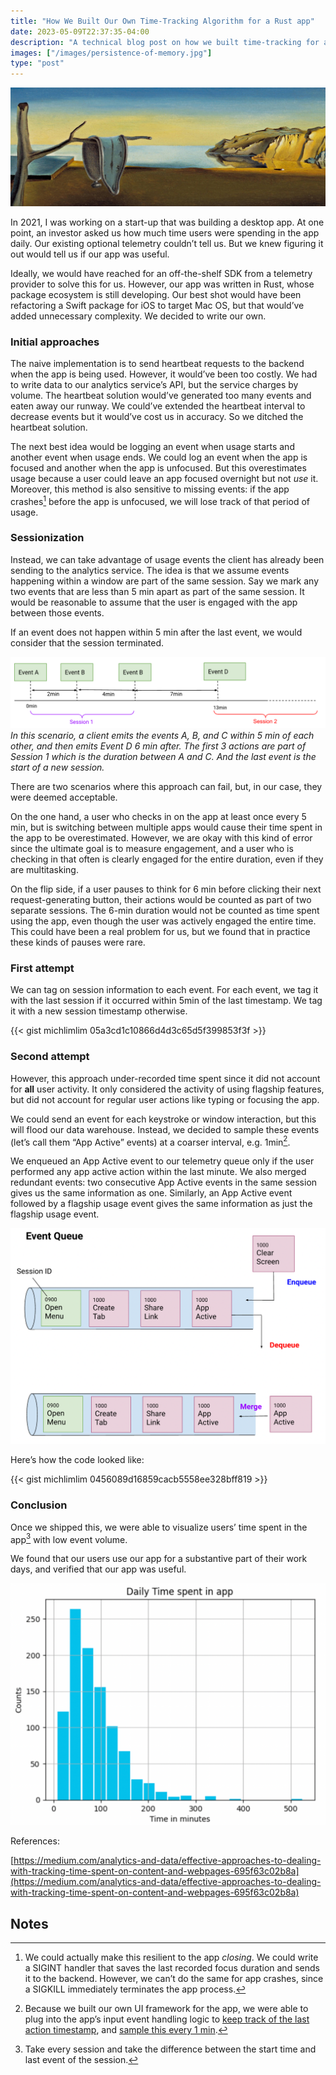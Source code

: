 ```yaml
---
title: "How We Built Our Own Time-Tracking Algorithm for a Rust app"
date: 2023-05-09T22:37:35-04:00
description: "A technical blog post on how we built time-tracking for an app"
images: ["/images/persistence-of-memory.jpg"]
type: "post"
---
```


![Peristence of Memory by Dalí](/images/time-spent/persistence-of-memory.jpeg)

In 2021, I was working on a start-up that was building a desktop app. At one point, an investor asked us how much time users were spending in the app daily. Our existing optional telemetry couldn’t tell us. But we knew figuring it out would tell us if our app was useful.

Ideally, we would have reached for an off-the-shelf SDK from a telemetry provider to solve this for us. However, our app was written in Rust, whose package ecosystem is still developing. Our best shot would have been refactoring a Swift package for iOS to target Mac OS, but that would’ve added unnecessary complexity. We decided to write our own.

### Initial approaches

The naive implementation is to send heartbeat requests to the backend when the app is being used. However, it would’ve been too costly. We had to write data to our analytics service’s API, but the service charges by volume. The heartbeat solution would’ve generated too many events and eaten away our runway. We could’ve extended the heartbeat interval to decrease events but it would’ve cost us in accuracy. So we ditched the heartbeat solution. 

The next best idea would be logging an event when usage starts and another event when usage ends. We could log an event when the app is focused and another when the app is unfocused. But this overestimates usage because a user could leave an app focused overnight but not _use_ it. Moreover, this method is also sensitive to missing events: if the app crashes[^1] before the app is unfocused, we will lose track of that period of usage. 

### Sessionization

Instead, we can take advantage of usage events the client has already been sending to the analytics service. The idea is that we assume events happening within a window are part of the same session. Say we mark any two events that are less than 5 min apart as part of the same session. It would be reasonable to assume that the user is engaged with the app between those events. 

If an event does not happen within 5 min after the last event, we would consider that the session terminated.

![Event Sessionization](/images/time-spent/time-spent-event-sessionization.png)
_In this scenario, a client emits the events A, B, and C within 5 min of each other, and then emits Event D 6 min after. The first 3 actions are part of Session 1 which is the duration between A and C. And the last event is the start of a new session._

There are two scenarios where this approach can fail, but, in our case, they were deemed acceptable. 

On the one hand, a user who checks in on the app at least once every 5 min, but is switching between multiple apps would cause their time spent in the app to be overestimated. However, we are okay with this kind of error since the ultimate goal is to measure engagement, and a user who is checking in that often is clearly engaged for the entire duration, even if they are multitasking. 

On the flip side, if a user pauses to think for 6 min before clicking their next request-generating button, their actions would be counted as part of two separate sessions. The 6-min duration would not be counted as time spent using the app, even though the user was actively engaged the entire time. This could have been a real problem for us, but we found that in practice these kinds of pauses were rare.

### First attempt

We can tag on session information to each event. For each event, we tag it with the last session if it occurred within 5min of the last timestamp. We tag it with a new session timestamp otherwise.

{{< gist michlimlim 05a3cd1c10866d4d3c65d5f399853f3f >}}

### Second attempt

However, this approach under-recorded time spent since it did not account for **all** user activity. It only considered the activity of using flagship features, but did not account for regular user actions like typing or focusing the app.

We could send an event for each keystroke or window interaction, but this will flood our data warehouse. Instead, we decided to sample these events (let’s call them “App Active” events) at a coarser interval, e.g. 1min[^2]. 

We enqueued an App Active event to our telemetry queue only if the user performed any app active action within the last minute. We also merged redundant events: two consecutive App Active events in the same session gives us the same information as one. Similarly, an App Active event followed by a flagship usage event gives the same information as just the flagship usage event.

![Time spent queue](/images/time-spent/time-spent-queue.png)


Here’s how the code looked like:

{{< gist michlimlim 0456089d16859cacb5558ee328bff819 >}}



### Conclusion

Once we shipped this, we were able to visualize users’ time spent in the app[^3] with low event volume.

We found that our users use our app for a substantive part of their work days, and verified that our app was useful. 

![Time spent chart](/images/time-spent/time-spent-chart.png)


References:

[https://medium.com/analytics-and-data/effective-approaches-to-dealing-with-tracking-time-spent-on-content-and-webpages-695f63c02b8a](https://medium.com/analytics-and-data/effective-approaches-to-dealing-with-tracking-time-spent-on-content-and-webpages-695f63c02b8a)


<!-- Footnotes themselves at the bottom. -->
## Notes

[^1]:
     We could actually make this resilient to the app _closing_. We could write a SIGINT handler that saves the last recorded focus duration and sends it to the backend. However, we can’t do the same for app crashes, since a SIGKILL immediately terminates the app process.

[^2]:
     Because we built our own UI framework for the app, we were able to plug into the app’s input event handling logic to [keep track of the last action timestamp](https://gist.github.com/michlimlim/e0397ccd3993306b65dcdda431ffa267), and [sample this every 1 min](https://gist.github.com/michlimlim/b2ca54a281264067911ca1d6c6501c50). 

[^3]:
     Take every session and take the difference between the start time and last event of the session.
